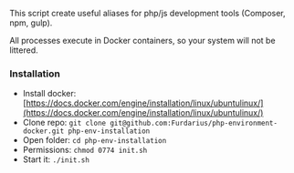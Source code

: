 This script create useful aliases for php/js development tools (Composer, npm, gulp).

All processes execute in Docker containers, so your system will not be littered. 

### Installation

* Install docker: [https://docs.docker.com/engine/installation/linux/ubuntulinux/](https://docs.docker.com/engine/installation/linux/ubuntulinux/)
* Clone repo: `git clone git@github.com:Furdarius/php-environment-docker.git php-env-installation`
* Open folder: `cd php-env-installation`
* Permissions: `chmod 0774 init.sh`
* Start it: `./init.sh`